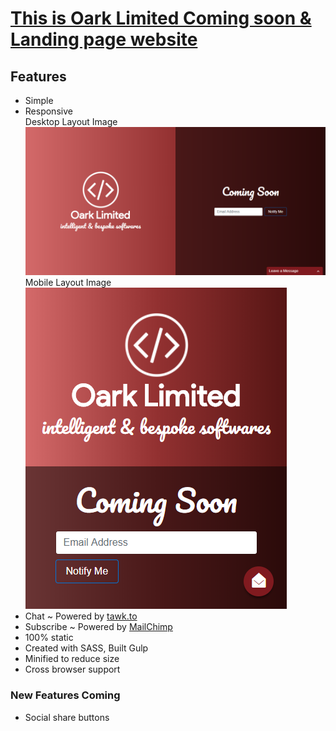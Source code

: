 # [This is Oark Limited Coming soon & Landing page website](oarklimited.com)


## Features

- Simple
- Responsive
    <br/> Desktop Layout Image
    ![Desktop Layout Image](Solution%20Items/screencapture-oarklimited-desktop.png?raw=true "Desktop Layout Image")
    <br/> Mobile Layout Image <br/>
    ![Mobile Layout Image](Solution%20Items/screencapture-oarklimited-mobile.png?raw=true "Mobile Layout Image")
- Chat ~ Powered by [tawk.to](https://tawk.to)
- Subscribe ~ Powered by [MailChimp](https://mailchimp.com/)
- 100% static
- Created with SASS, Built Gulp
- Minified to reduce size
- Cross browser support

### New Features Coming
- Social share buttons
